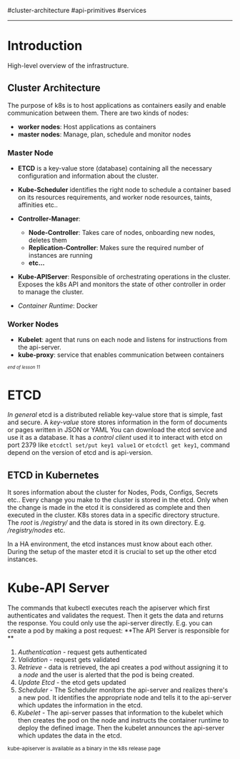 #cluster-architecture #api-primitives #services 

---
# Introduction
High-level overview of the infrastructure.

## Cluster Architecture
The purpose of k8s is to host applications as containers easily and enable communication between them.
There are two kinds of nodes:
- **worker nodes**: Host applications as containers
- **master nodes**: Manage, plan, schedule and monitor nodes

### Master Node
- **ETCD** is a key-value store (database) containing all the necessary configuration and information about the cluster.
- **Kube-Scheduler** identifies the right node to schedule a container based on its resources requirements, and worker node resources, taints, affinities etc..
- **Controller-Manager**:
	- **Node-Controller**: Takes care of nodes, onboarding new nodes, deletes them
	- **Replication-Controller**: Makes sure the required number of instances are running
	- **etc...**
- **Kube-APIServer**: Responsible of orchestrating operations in the cluster. Exposes the k8s API and monitors the state of other controller in order to manage the cluster.

- *Container Runtime*: Docker 

### Worker Nodes
- **Kubelet**: agent that runs on each node and listens for instructions from the api-server. 
- **kube-proxy**: service that enables communication between containers

<sub><sup>*end of lesson 11*</sup></sub>

# ETCD
*In general* etcd is a distributed reliable key-value store that is simple, fast and secure.
A *key-value* store stores information in the form of documents or pages written in JSON or YAML
You can download the etcd service and use it as a database. It has a *control client* used it to interact with etcd on port 2379 like `etcdctl set/put key1 value1` or `etcdctl get key1`, command depend on the version of etcd and is api-version.

## ETCD in Kubernetes
It sores information about the cluster for Nodes, Pods, Configs, Secrets etc..
Every change you make to the cluster is stored in the etcd. Only when the change is made in the etcd it is considered as complete and then executed in the cluster.
K8s stores data in a specific directory structure. The *root* is */registry/* and the data is stored in its own directory. E.g. */registry/nodes* etc.

In a HA environment, the etcd instances must know about each other. During the setup of the master etcd it is crucial to set up the other etcd instances.


# Kube-API Server
The commands that kubectl executes reach the apiserver which first authenticates and validates the request. Then it gets the data and returns the response. You could only use the api-server directly.
E.g. you can create a pod by making a post request:
**The API Server is responsible for **
1. *Authentication* - request gets authenticated
2. *Validation* - request gets validated
3. *Retrieve* - data is retrieved, the api creates a pod without assigning it to a *node* and the user is alerted that the pod is being created.
4. *Update Etcd* - the etcd gets updated
5. *Scheduler* - The Scheduler monitors the api-server and realizes there's a new pod. It identifies the appropriate node and tells it to the api-server which updates the information in the etcd. 
6. *Kubelet* - The api-server passes that information to the kubelet which then creates the pod on the node and instructs the container runtime to deploy the defined image. Then the kubelet announces the api-server which updates the data in the etcd.

<small>kube-apiserver is available as a binary in the k8s release page</small>
